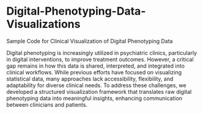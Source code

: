# Digital-Phenotyping-Data-Visualizations
Sample Code for Clinical Visualization of Digital Phenotyping Data

Digital phenotyping is increasingly utilized in psychiatric clinics, particularly in digital interventions, to improve treatment outcomes. However, a critical gap remains in how this data is shared, interpreted, and integrated into clinical workflows. While previous efforts have focused on visualizing statistical data, many approaches lack accessibility, flexibility, and adaptability for diverse clinical needs. To address these challenges, we developed a structured visualization framework that translates raw digital phenotyping data into meaningful insights, enhancing communication between clinicians and patients.
